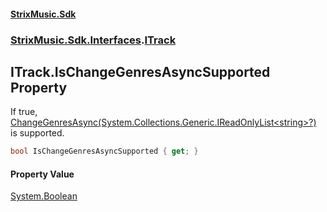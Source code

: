 #### [StrixMusic.Sdk](./index.md 'index')
### [StrixMusic.Sdk.Interfaces](./StrixMusic-Sdk-Interfaces.md 'StrixMusic.Sdk.Interfaces').[ITrack](./StrixMusic-Sdk-Interfaces-ITrack.md 'StrixMusic.Sdk.Interfaces.ITrack')
## ITrack.IsChangeGenresAsyncSupported Property
If true, [ChangeGenresAsync(System.Collections.Generic.IReadOnlyList&lt;string&gt;?)](./StrixMusic-Sdk-Interfaces-ITrack-ChangeGenresAsync(System-Collections-Generic-IReadOnlyList-string--).md 'StrixMusic.Sdk.Interfaces.ITrack.ChangeGenresAsync(System.Collections.Generic.IReadOnlyList&lt;string&gt;?)') is supported.  
```csharp
bool IsChangeGenresAsyncSupported { get; }
```
#### Property Value
[System.Boolean](https://docs.microsoft.com/en-us/dotnet/api/System.Boolean 'System.Boolean')  
